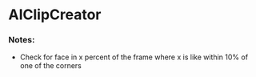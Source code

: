 # AIClipCreator


### Notes:

- Check for face in x percent of the frame where x is like within 10% of one of the corners
